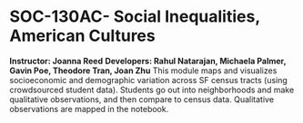 # SOC-130AC- Social Inequalities, American Cultures
**Instructor: Joanna Reed**
**Developers: Rahul Natarajan, Michaela Palmer, Gavin Poe, Theodore Tran, Joan Zhu**
This module maps and visualizes socioeconomic and demographic variation across SF census tracts (using crowdsourced student data). Students go out into neighborhoods and make qualitative observations, and then compare to census data. Qualitative observations are mapped in the notebook.
